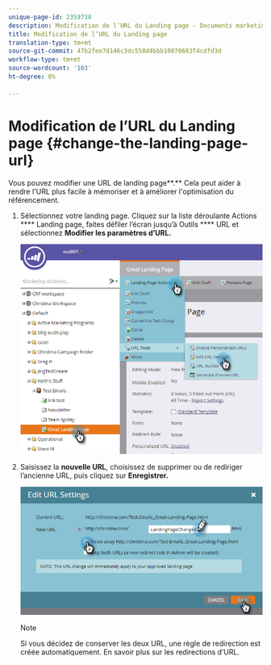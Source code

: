 ```yaml
---
unique-page-id: 2359738
description: Modification de l’URL du Landing page - Documents marketing - Documentation du produit
title: Modification de l’URL du Landing page
translation-type: tm+mt
source-git-commit: 47b2fee7d146c3dc558d4bbb10070683f4cdfd3d
workflow-type: tm+mt
source-wordcount: '103'
ht-degree: 0%

---
```



# Modification de l’URL du Landing page {#change-the-landing-page-url}

Vous pouvez modifier une URL de landing page**.** Cela peut aider à rendre l&#39;URL plus facile à mémoriser et à améliorer l&#39;optimisation du référencement.

1. Sélectionnez votre landing page. Cliquez sur la liste déroulante Actions **** Landing page, faites défiler l’écran jusqu’à Outils **** URL et sélectionnez **Modifier les paramètres d’URL.**

   ![](assets/one.png)

1. Saisissez la **nouvelle URL**, choisissez de supprimer ou de rediriger l’ancienne URL, puis cliquez sur **Enregistrer.**

   ![](assets/two.png)

   >[!NOTE]
   >
   >Si vous décidez de conserver les deux URL, une règle de redirection est créée automatiquement. En savoir plus sur les redirections [](http://docs.marketo.com/display/public/DOCS/Redirect+a+URL+Path)d’URL.

